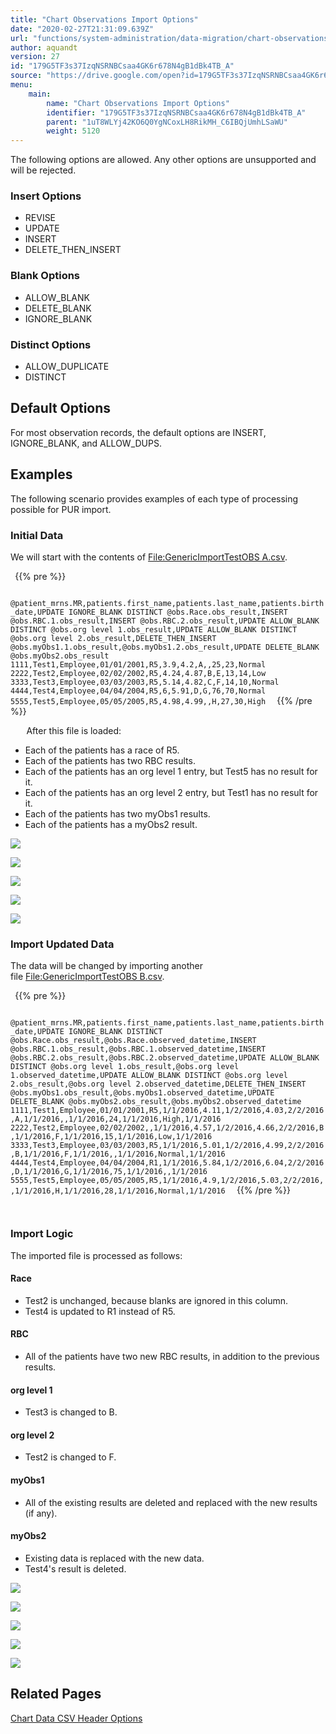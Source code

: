 ```yaml
---
title: "Chart Observations Import Options"
date: "2020-02-27T21:31:09.639Z"
url: "functions/system-administration/data-migration/chart-observations-import-options.html"
author: aquandt
version: 27
id: "179G5TF3s37IzqNSRNBCsaa4GK6r678N4gB1dBk4TB_A"
source: "https://drive.google.com/open?id=179G5TF3s37IzqNSRNBCsaa4GK6r678N4gB1dBk4TB_A"
menu:
    main:
        name: "Chart Observations Import Options"
        identifier: "179G5TF3s37IzqNSRNBCsaa4GK6r678N4gB1dBk4TB_A"
        parent: "1uT8WLYj42KO6Q0YgNCoxLH8RikMH_C6IBQjUmhLSaWU"
        weight: 5120
---
```

The following options are allowed. Any other options are unsupported and will be rejected.

### Insert Options

* REVISE
* UPDATE
* INSERT
* DELETE_THEN_INSERT

### Blank Options

* ALLOW_BLANK
* DELETE_BLANK
* IGNORE_BLANK

### Distinct Options

* ALLOW_DUPLICATE
* DISTINCT

## Default Options

For most observation records, the default options are INSERT, IGNORE_BLANK, and ALLOW_DUPS.

## Examples

The following scenario provides examples of each type of processing possible for PUR import.

### Initial Data

We will start with the contents of [File:GenericImportTestOBS A.csv](https://miewiki.med-web.com/wiki/index.php/File:GenericImportTestOBS_A.csv).



` `{{% pre %}}

`  @patient_mrns.MR,patients.first_name,patients.last_name,patients.birth_date,UPDATE IGNORE_BLANK DISTINCT @obs.Race.obs_result,INSERT @obs.RBC.1.obs_result,INSERT @obs.RBC.2.obs_result,UPDATE ALLOW_BLANK DISTINCT @obs.org level 1.obs_result,UPDATE ALLOW_BLANK DISTINCT @obs.org level 2.obs_result,DELETE_THEN_INSERT @obs.myObs1.1.obs_result,@obs.myObs1.2.obs_result,UPDATE DELETE_BLANK @obs.myObs2.obs_result 1111,Test1,Employee,01/01/2001,R5,3.9,4.2,A,,25,23,Normal 2222,Test2,Employee,02/02/2002,R5,4.24,4.87,B,E,13,14,Low 3333,Test3,Employee,03/03/2003,R5,5.14,4.82,C,F,14,10,Normal 4444,Test4,Employee,04/04/2004,R5,6,5.91,D,G,76,70,Normal 5555,Test5,Employee,05/05/2005,R5,4.98,4.99,,H,27,30,High 
`
` `{{% /pre %}}


`  
`
After this file is loaded:

* Each of the patients has a race of R5.
* Each of the patients has two RBC results.
* Each of the patients has an org level 1 entry, but Test5 has no result for it.
* Each of the patients has an org level 2 entry, but Test1 has no result for it.
* Each of the patients has two myObs1 results.
* Each of the patients has a myObs2 result.

![](chart-observations-import-options.images/image1.png)

![](chart-observations-import-options.images/image2.png)

![](chart-observations-import-options.images/image3.png)

![](chart-observations-import-options.images/image4.png)

![](chart-observations-import-options.images/image5.png)

### Import Updated Data

The data will be changed by importing another file [File:GenericImportTestOBS B.csv](https://miewiki.med-web.com/wiki/index.php/File:GenericImportTestOBS_B.csv).



` `{{% pre %}}

`  @patient_mrns.MR,patients.first_name,patients.last_name,patients.birth_date,UPDATE IGNORE_BLANK DISTINCT @obs.Race.obs_result,@obs.Race.observed_datetime,INSERT @obs.RBC.1.obs_result,@obs.RBC.1.observed_datetime,INSERT @obs.RBC.2.obs_result,@obs.RBC.2.observed_datetime,UPDATE ALLOW_BLANK DISTINCT @obs.org level 1.obs_result,@obs.org level 1.observed_datetime,UPDATE ALLOW_BLANK DISTINCT @obs.org level 2.obs_result,@obs.org level 2.observed_datetime,DELETE_THEN_INSERT @obs.myObs1.obs_result,@obs.myObs1.observed_datetime,UPDATE DELETE_BLANK @obs.myObs2.obs_result,@obs.myObs2.observed_datetime 1111,Test1,Employee,01/01/2001,R5,1/1/2016,4.11,1/2/2016,4.03,2/2/2016,A,1/1/2016,,1/1/2016,24,1/1/2016,High,1/1/2016 2222,Test2,Employee,02/02/2002,,1/1/2016,4.57,1/2/2016,4.66,2/2/2016,B,1/1/2016,F,1/1/2016,15,1/1/2016,Low,1/1/2016 3333,Test3,Employee,03/03/2003,R5,1/1/2016,5.01,1/2/2016,4.99,2/2/2016,B,1/1/2016,F,1/1/2016,,1/1/2016,Normal,1/1/2016 4444,Test4,Employee,04/04/2004,R1,1/1/2016,5.84,1/2/2016,6.04,2/2/2016,D,1/1/2016,G,1/1/2016,75,1/1/2016,,1/1/2016 5555,Test5,Employee,05/05/2005,R5,1/1/2016,4.9,1/2/2016,5.03,2/2/2016,,1/1/2016,H,1/1/2016,28,1/1/2016,Normal,1/1/2016 
`
` `{{% /pre %}}


`  
`
### Import Logic

The imported file is processed as follows:

#### Race

* Test2 is unchanged, because blanks are ignored in this column.
* Test4 is updated to R1 instead of R5.

#### RBC

* All of the patients have two new RBC results, in addition to the previous results.

#### org level 1

* Test3 is changed to B.

#### org level 2

* Test2 is changed to F.

#### myObs1

* All of the existing results are deleted and replaced with the new results (if any).

#### myObs2

* Existing data is replaced with the new data.
* Test4's result is deleted.

![](chart-observations-import-options.images/image6.png)

![](chart-observations-import-options.images/image7.png)

![](chart-observations-import-options.images/image8.png)

![](chart-observations-import-options.images/image9.png)

![](chart-observations-import-options.images/image10.png)

## Related Pages

[Chart Data CSV Header Options](chart-data-csv-header-options.html)

